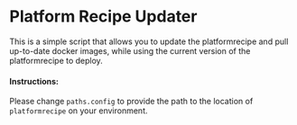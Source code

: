 Platform Recipe Updater
=======================

This is a simple script that allows you to update the platformrecipe and pull up-to-date docker images, while using the current version of the platformrecipe to deploy.

#### Instructions:
Please change `paths.config` to provide the path to the location of `platformrecipe` on your environment.